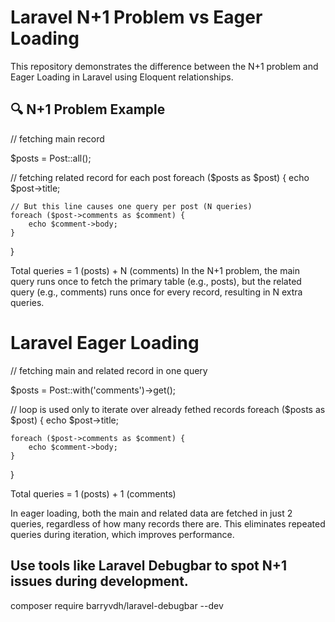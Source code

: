 # Laravel N+1 Problem vs Eager Loading

This repository demonstrates the difference between the N+1 problem and Eager Loading in Laravel using Eloquent relationships.

## 🔍 N+1 Problem Example

// fetching main record

$posts = Post::all();

// fetching related record for each post
foreach ($posts as $post) {
    echo $post->title;

    // But this line causes one query per post (N queries)
    foreach ($post->comments as $comment) {
        echo $comment->body;
    }
}

Total queries = 1 (posts) + N (comments)
In the N+1 problem, the main query runs once to fetch the primary table (e.g., posts), but the related query (e.g., comments) runs once for every record, resulting in N extra queries.


# Laravel Eager Loading

// fetching main and related record in one query

$posts = Post::with('comments')->get();

// loop is used only to iterate over already fethed records 
foreach ($posts as $post) {
    echo $post->title;

    foreach ($post->comments as $comment) {
        echo $comment->body;
    }
}

Total queries = 1 (posts) + 1 (comments)

In eager loading, both the main and related data are fetched in just 2 queries, regardless of how many records there are. 
This eliminates repeated queries during iteration, which improves performance.


## Use tools like Laravel Debugbar to spot N+1 issues during development.

composer require barryvdh/laravel-debugbar --dev
